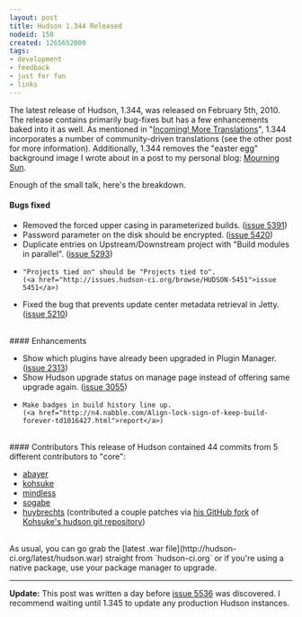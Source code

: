```yaml
---
layout: post
title: Hudson 1.344 Released
nodeid: 150
created: 1265652000
tags:
- development
- feedback
- just for fun
- links
---
```

The latest release of Hudson, 1.344, was released on February 5th, 2010. The release contains primarily bug-fixes but has a few enhancements baked into it as well. As mentioned in "[Incoming! More Translations](http://blog.hudson-ci.org/content/incoming-more-translations)", 1.344 incorporates a number of community-driven translations (see the other post for more information). Additionally, 1.344 removes the "easter egg" background image I wrote about in a post to my personal blog: [Mourning Sun](http://unethicalblogger.com/posts/2010/01/mourning_sun).

Enough of the small talk, here's the breakdown.


#### Bugs fixed
<ul class=image>
  <li class=bug>
    Removed the forced upper casing in parameterized builds.
    (<a href="http://issues.hudson-ci.org/browse/HUDSON-5391">issue 5391</a>)
  <li class=bug>
    Password parameter on the disk should be encrypted.
    (<a href="http://issues.hudson-ci.org/browse/HUDSON-5420">issue 5420</a>)
  <li class=bug>
    Duplicate entries on Upstream/Downstream project with "Build modules in parallel".
    (<a href="http://issues.hudson-ci.org/browse/HUDSON-5293">issue 5293</a>)
  <li class=bug>

    "Projects tied on" should be "Projects tied to".
    (<a href="http://issues.hudson-ci.org/browse/HUDSON-5451">issue 5451</a>)
  <li class=bug>
    Fixed the bug that prevents update center metadata retrieval in Jetty.
    (<a href="http://issues.hudson-ci.org/browse/HUDSON-5210">issue 5210</a>)
</ul>

<br clear="all"/>
#### Enhancements
<ul>
  <li class=rfe>
    Show which plugins have already been upgraded in Plugin Manager.
    (<a href="http://issues.hudson-ci.org/browse/HUDSON-2313">issue 2313</a>)
  <li class=rfe>
    Show Hudson upgrade status on manage page instead of offering same upgrade again.
    (<a href="http://issues.hudson-ci.org/browse/HUDSON-3055">issue 3055</a>)
  <li class=rfe>

    Make badges in build history line up.
    (<a href="http://n4.nabble.com/Align-lock-sign-of-keep-build-forever-td1016427.html">report</a>)
</ul>


<br clear="all"/>
#### Contributors 
This release of Hudson contained 44 commits from 5 different contributors to "core":

* <a id="aptureLink_AkeTULcLLb" href="http://twitter.com/abayer">abayer</a>
* <a id="aptureLink_YaPunVjeFQ" href="http://twitter.com/kohsukekawa">kohsuke</a>
* <a id="aptureLink_XwoYyUAc5v" href="http://blogs.sun.com/mindless">mindless</a>
* <a id="aptureLink_IPwBJtA60V" href="http://twitter.com/ssogabe">sogabe</a>
* <a id="aptureLink_ihPia31Muh" href="http://www.linkedin.com/in/thuybrechts">huybrechts</a> (contributed a couple patches via [his GitHub fork](http://github.com/huybrechts/hudson) of [Kohsuke's hudson git repository](http://github.com/kohsuke/hudson))


<br clear="all"/>
As usual, you can go grab the [latest .war file](http://hudson-ci.org/latest/hudson.war) straight from `hudson-ci.org` or if you're using a native package, use your package manager to upgrade.

----
**Update:** This post was written a day before [issue 5536](http://issues.hudson-ci.org/browse/HUDSON-5536) was discovered. I recommend waiting until 1.345 to update any production Hudson instances.
<!--break-->
